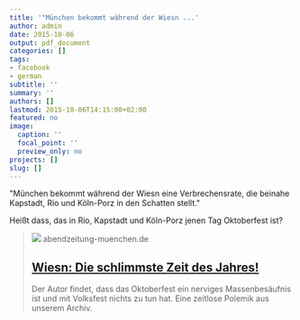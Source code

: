 ```yaml
---
title: '"München bekommt während der Wiesn ...'
author: admin
date: 2015-10-06
output: pdf_document
categories: []
tags:
- facebook
- german
subtitle: ''
summary: ''
authors: []
lastmod: 2015-10-06T14:15:00+02:00
featured: no
image:
  caption: ''
  focal_point: ''
  preview_only: no
projects: []
slug: []
---
```

"München bekommt während der Wiesn eine Verbrechensrate, die beinahe Kapstadt, Rio und Köln-Porz in den Schatten stellt."

Heißt dass, das in Rio, Kapstadt und Köln-Porz jenen Tag Oktoberfest ist?
> [![](https://static3.abendzeitung-muenchen.de/storage/image/2/2/5/8/918522_default_1vIVqV_17eEJb.jpg)](http://www.abendzeitung-muenchen.de/inhalt.az-polemik-wiesn-die-schlimmste-zeit-des-jahres.c6a7034e-72e9-4c45-8672-82827b25a755.html)
> abendzeitung-muenchen.de
> ## [Wiesn: Die schlimmste Zeit des Jahres!](http://www.abendzeitung-muenchen.de/inhalt.az-polemik-wiesn-die-schlimmste-zeit-des-jahres.c6a7034e-72e9-4c45-8672-82827b25a755.html)
>
>Der Autor findet, dass das Oktoberfest ein nerviges Massenbesäufnis ist und mit Volksfest nichts zu tun hat. Eine zeitlose Polemik aus unserem Archiv.

